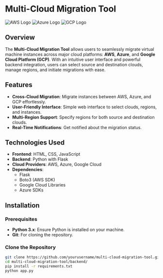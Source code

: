 # Multi-Cloud Migration Tool

![AWS Logo](https://upload.wikimedia.org/wikipedia/commons/a/a9/Amazon_Web_Services_Logo.svg) ![Azure Logo](https://upload.wikimedia.org/wikipedia/commons/4/4f/Microsoft_Azure_Logo.svg) ![GCP Logo](https://upload.wikimedia.org/wikipedia/commons/4/4e/Google_Cloud_Platform_Logo.svg)

## Overview

The **Multi-Cloud Migration Tool** allows users to seamlessly migrate virtual machine instances across major cloud platforms: **AWS**, **Azure**, and **Google Cloud Platform (GCP)**. With an intuitive user interface and powerful backend integration, users can select source and destination clouds, manage regions, and initiate migrations with ease.

## Features

- **Cross-Cloud Migration**: Migrate instances between AWS, Azure, and GCP effortlessly.
- **User-Friendly Interface**: Simple web interface to select clouds, regions, and instances.
- **Multi-Region Support**: Specify regions for both source and destination clouds.
- **Real-Time Notifications**: Get notified about the migration status.

## Technologies Used

- **Frontend**: HTML, CSS, JavaScript
- **Backend**: Python with Flask
- **Cloud Providers**: AWS, Azure, Google Cloud
- **Dependencies**:
    - Flask
    - Boto3 (AWS SDK)
    - Google Cloud Libraries
    - Azure SDKs

## Installation

### Prerequisites

- **Python 3.x**: Ensure Python is installed on your machine.
- **Git**: For cloning the repository.

### Clone the Repository

```bash
git clone https://github.com/yourusername/multi-cloud-migration-tool.git
cd multi-cloud-migration-tool/backend/
pip install -r requirements.txt
python app.py
